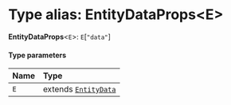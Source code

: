 # Type alias: EntityDataProps\<E>

**EntityDataProps**<`E`>: `E`\[`"data"`]

#### Type parameters

| Name | Type |
| :------ | :------ |
| `E` | extends [`EntityData`](/auto-docs/playground-react/classes/EntityData.md) |
